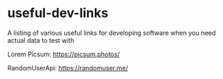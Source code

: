 # useful-dev-links
A listing of various useful links for developing software when you need actual data to test with

Lorem Picsum:         https://picsum.photos/

RandomUserApi:        https://randomuser.me/
